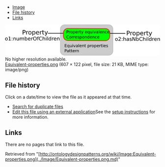 * [Image](../Image/Equivalent-properties.png.md#file)
* [File history](../Image/Equivalent-properties.png.md#filehistory)
* [Links](../Image/Equivalent-properties.png.md#filelinks)

[![Image:Equivalent-properties.png](../images/a/ab/Equivalent-properties.png)](../images/a/ab/Equivalent-properties.png)  
No higher resolution available.  
[Equivalent-properties.png](../images/a/ab/Equivalent-properties.png)‎ (607 × 122 pixel, file size: 21 KB, MIME type: image/png)

## File history

Click on a date/time to view the file as it appeared at that time.



  
* [Search for duplicate files](http://ontologydesignpatterns.org/wiki/Special:FileDuplicateSearch/Equivalent-properties.png "Special:FileDuplicateSearch/Equivalent-properties.png")
* [Edit this file using an external application](http://ontologydesignpatterns.org/wiki/index.php?title=Image:Equivalent-properties.png&action=edit&externaledit=true&mode=file "Image:Equivalent-properties.png")See the [setup instructions](http://www.mediawiki.org/wiki/Manual:External_editors "http://www.mediawiki.org/wiki/Manual:External_editors") for more information.

## Links



There are no pages that link to this file.




Retrieved from "[http://ontologydesignpatterns.org/wiki/Image:Equivalent-properties.png](../Image/Equivalent-properties.png.md)"